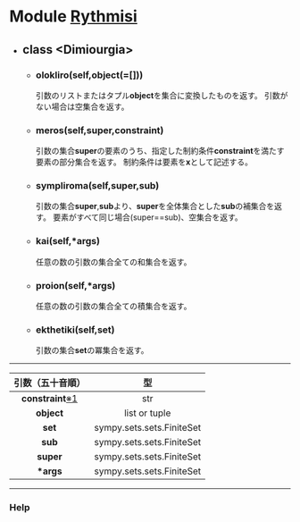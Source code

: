 # Module [**Rythmisi**](https://github.com/nanigasi-san/nanigasi/blob/master/Alice/Rythmisi.py)

+ ## class <<!---->Dimiourgia>
    + ### olokliro(self,object(=[]))
        引数のリストまたはタプル**object**を集合に変換したものを返す。
        引数がない場合は空集合を返す。  

    + ### meros(self,super,constraint)
        引数の集合**super**の要素のうち、指定した制約条件**constraint**を満たす要素の部分集合を返す。
        制約条件は要素を**x**として記述する。

    + ### sympliroma(self,super,sub)
        引数の集合**super**,**sub**<!---->より、**super**<!---->を全体集合とした**sub**の補集合を返す。
        要素がすべて同じ場合(super==sub)、空集合を返す。
    + ### kai(self,\*args)
        任意の数の引数の集合全ての和集合を返す。

    + ### proion(self,\*args)
        任意の数の引数の集合全ての積集合を返す。

    + ### ekthetiki(self,set)
        引数の集合**set**の冪集合を返す。

---
|引数（五十音順）|型|
|:-:|:-:|
|**constraint**[※1]|str|
|**object**|list or tuple|
|**set**|sympy.sets.sets.FiniteSet|
|**sub**|sympy.sets.sets.FiniteSet|
|**super**|sympy.sets.sets.FiniteSet|
|**\*args**|sympy.sets.sets.FiniteSet|
---

### Help
[※1]:ダブルクォーテーションで囲うことが必要
